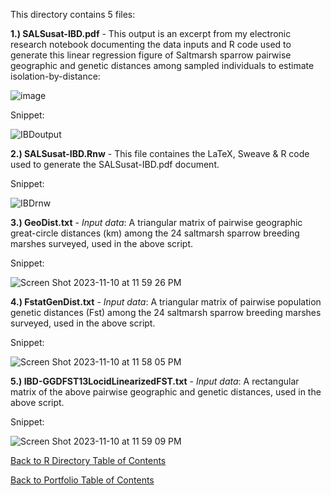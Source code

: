 This directory contains 5 files:

**1.) SALSusat-IBD.pdf** - This output is an excerpt from my electronic research notebook documenting the data inputs and R code used to generate this linear regression figure of Saltmarsh sparrow pairwise geographic and genetic distances among sampled individuals to estimate isolation-by-distance:

![image](https://github.com/LEFenderson/Portfolio/assets/49617364/9678938f-7573-4f90-bdc5-39207c7fc2c3)

Snippet:

![IBDoutput](https://github.com/LEFenderson/Portfolio/assets/49617364/59d67603-2299-4aee-9ceb-7af9be3a53c2)


**2.) SALSusat-IBD.Rnw** - This file containes the LaTeX, Sweave & R code used to generate the SALSusat-IBD.pdf document.

Snippet:

![IBDrnw](https://github.com/LEFenderson/Portfolio/assets/49617364/8e37395c-01d1-4b9d-bffb-65734b19b7d5)

**3.) GeoDist.txt** - *Input data*: A triangular matrix of pairwise geographic great-circle distances (km) among the 24 saltmarsh sparrow breeding marshes surveyed, used in the above script.

Snippet:

![Screen Shot 2023-11-10 at 11 59 26 PM](https://github.com/LEFenderson/Portfolio/assets/49617364/84379286-f4fa-4a0e-aa39-1f81174105d7)

**4.) FstatGenDist.txt** - *Input data*: A triangular matrix of pairwise population genetic distances (Fst) among the 24 saltmarsh sparrow breeding marshes surveyed, used in the above script.

Snippet:

![Screen Shot 2023-11-10 at 11 58 05 PM](https://github.com/LEFenderson/Portfolio/assets/49617364/c7299643-c33b-438e-89c4-6a76976d1fe5)

**5.) IBD-GGDFST13LocidLinearizedFST.txt** - *Input data*: A rectangular matrix of the above pairwise geographic and genetic distances, used in the above script.

Snippet:

![Screen Shot 2023-11-10 at 11 59 09 PM](https://github.com/LEFenderson/Portfolio/assets/49617364/380fd45f-5061-42ed-9512-14a6b809fdd2)

[Back to R Directory Table of Contents](https://github.com/LEFenderson/Portfolio/tree/main/R#r-directory)

[Back to Portfolio Table of Contents](https://github.com/LEFenderson/Portfolio/blob/main/README.md#portfolio)
